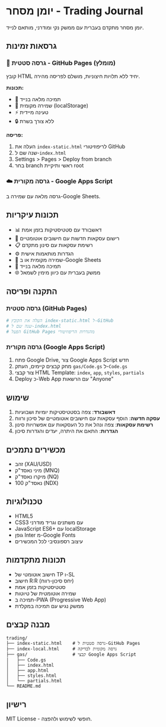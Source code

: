 # יומן מסחר - Trading Journal

יומן מסחר מתקדם בעברית עם ממשק נקי ומודרני, מותאם לנייד.

## גרסאות זמינות

### 🚀 גרסה סטטית - GitHub Pages (מומלץ)
קובץ HTML יחיד ללא תלויות חיצוניות, מושלם לפריסה מהירה.

**תכונות:**
- 📱 תמיכה מלאה בנייד
- 💾 שמירה מקומית (localStorage)
- ⚡ טעינה מיידית
- 🔒 ללא צורך בשרת

**פריסה:**
1. העלה את `index-static.html` לריפוזיטורי GitHub
2. שנה שם ל-`index.html`
3. Settings > Pages > Deploy from branch
4. בחר branch ראשי ותיקיית root

### ☁️ גרסה מקורית - Google Apps Script
גרסה מלאה עם שמירה ב-Google Sheets.

## תכונות עיקריות

- 📊 דאשבורד עם סטטיסטיקות בזמן אמת
- 📝 רישום עסקאות חדשות עם חישובים אוטומטיים
- 📋 רשימת עסקאות עם סינון מתקדם
- ⚙️ הגדרות מותאמות אישית
- 💾 שמירה מקומית או ב-Google Sheets
- 📱 תמיכה מלאה בנייד
- 🌐 ממשק בעברית עם כיוון מימין לשמאל

## התקנה ופריסה

### גרסה סטטית (GitHub Pages)

```bash
# העלה את הקובץ index-static.html ל-GitHub
# שנה שם ל-index.html
# הפעל GitHub Pages מהגדרות הריפוזיטורי
```

### גרסה מקורית (Google Apps Script)

1. פתח Google Drive, צור Google Apps Script חדש
2. מחק קבצים קיימים, העתק `gas/Code.gs` ל-`Code.gs`
3. צור קבצי HTML Template: `index`, `app`, `styles`, `partials`
4. Deploy כ-Web App עם הרשאות "Anyone"

## שימוש

1. **דאשבורד**: צפה בסטטיסטיקות יומיות ושבועיות
2. **עסקה חדשה**: הוסף עסקאות עם חישובים אוטומטיים של סיכון ורווח
3. **רשימת עסקאות**: צפה ונהל את כל העסקאות עם אפשרויות סינון
4. **הגדרות**: התאם את היתרה, יעדים והגדרות סיכון

## מכשירים נתמכים

- זהב (XAU/USD)
- מיני נאסד"ק (MNQ)
- מיקרו נאסד"ק (NQ)
- נאסד"ק 100 (NDX)

## טכנולוגיות

- HTML5
- CSS3 עם משתנים וגריד מודרני
- JavaScript ES6+ עם localStorage
- גופן Inter מ-Google Fonts
- עיצוב רספונסיבי לכל המכשירים

## תכונות מתקדמות

- חישוב אוטומטי של TP ו-SL
- חישוב R:R (יחס סיכון-רווח)
- סטטיסטיקות בזמן אמת
- שמירה אוטומטית של טיוטות
- תמיכה ב-PWA (Progressive Web App)
- ממשק נגיש עם תמיכה במקלדת

## מבנה קבצים

```
trading/
├── index-static.html    # גרסה סטטית ל-GitHub Pages
├── index-local.html     # גרסה מקומית לבדיקה
├── gas/                 # קבצי Google Apps Script
│   ├── Code.gs
│   ├── index.html
│   ├── app.html
│   ├── styles.html
│   └── partials.html
└── README.md
```

## רישיון

MIT License - חופשי לשימוש ולהפצה.

